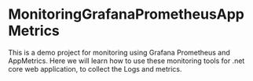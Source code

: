 # MonitoringGrafanaPrometheusAppMetrics
This is a demo project for monitoring using Grafana Prometheus and AppMetrics. Here we will learn how to use these monitoring tools for .net core web application, to collect the Logs and metrics.
